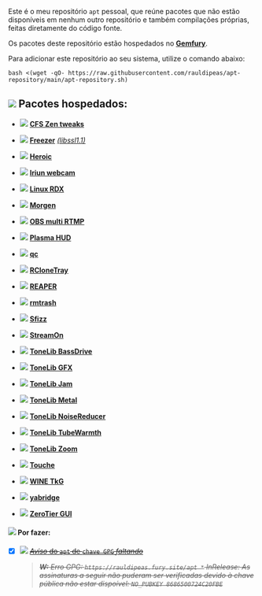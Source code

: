 Este é o meu repositório `apt` pessoal, que reúne pacotes que não estão disponíveis em nenhum outro repositório e também compilações próprias, feitas diretamente do código fonte.

Os pacotes deste repositório estão hospedados no [**Gemfury**](https://gemfury.com).

Para adicionar este repositório ao seu sistema, utilize o comando abaixo:
```
bash <(wget -qO- https://raw.githubusercontent.com/rauldipeas/apt-repository/main/apt-repository.sh)
```
## ![](https://raw.githubusercontent.com/PapirusDevelopmentTeam/papirus-icon-theme/master/Papirus/22x22/mimetypes/application-x-compress.svg) Pacotes hospedados:
- ![](https://raw.githubusercontent.com/PapirusDevelopmentTeam/papirus-icon-theme/master/Papirus/22x22/devices/cpu.svg) [**CFS Zen tweaks**](https://github.com/igo95862/cfs-zen-tweaks)
- ![](https://raw.githubusercontent.com/PapirusDevelopmentTeam/papirus-icon-theme/master/Papirus/22x22/apps/freezer.svg) [**Freezer**](https://freezerapk.com) [*(libssl1.1)*](http://security.ubuntu.com/ubuntu/pool/main/o/openssl)
- ![](https://raw.githubusercontent.com/PapirusDevelopmentTeam/papirus-icon-theme/master/Papirus/22x22/apps/heroic.svg) [**Heroic**](https://heroicgameslauncher.com)
- ![](https://raw.githubusercontent.com/PapirusDevelopmentTeam/papirus-icon-theme/master/Papirus/22x22/apps/webcamoid.svg) [**Iriun webcam**](https://iriun.com)
- ![](https://raw.githubusercontent.com/PapirusDevelopmentTeam/papirus-icon-theme/master/Papirus/22x22/devices/cpu.svg) [**Linux RDX**](https://github.com/rauldipeas/linux-rdx)

- ![](https://raw.githubusercontent.com/PapirusDevelopmentTeam/papirus-icon-theme/master/Papirus/22x22/apps/office-calendar.svg) [**Morgen**](https://morgen.so)
- ![](https://raw.githubusercontent.com/PapirusDevelopmentTeam/papirus-icon-theme/master/Papirus/22x22/apps/obs.svg) [**OBS multi RTMP**](https://sorayuki.github.io/obs-multi-rtmp)
- ![](https://raw.githubusercontent.com/PapirusDevelopmentTeam/papirus-icon-theme/master/Papirus/22x22/apps/kmenuedit.svg) [**Plasma HUD**](https://github.com/Zren/plasma-hud)
- ![](https://raw.githubusercontent.com/PapirusDevelopmentTeam/papirus-icon-theme/master/Papirus/22x22/apps/QOwnNotes.svg) [**qc**](https://github.com/qownnotes/qc)
- ![](https://raw.githubusercontent.com/PapirusDevelopmentTeam/papirus-icon-theme/master/Papirus/22x22/apps/rclonetray.svg) [**RCloneTray**](https://github.com/dimitrov-adrian/RcloneTray)
- ![](https://raw.githubusercontent.com/PapirusDevelopmentTeam/papirus-icon-theme/master/Papirus/22x22/apps/cockos-reaper.svg) [**REAPER**](https://reaper.fm)
- ![](https://raw.githubusercontent.com/PapirusDevelopmentTeam/papirus-icon-theme/master/Papirus/22x22/places/user-trash.svg) [**rmtrash**](https://github.com/PhrozenByte/rmtrash)
- ![](https://raw.githubusercontent.com/PapirusDevelopmentTeam/papirus-icon-theme/master/Papirus/22x22/apps/org.gnome.Extensions.svg) [**Sfizz**](https://sfz.tools/sfizz)
- ![](https://raw.githubusercontent.com/PapirusDevelopmentTeam/papirus-icon-theme/master/Papirus/22x22/apps/instagram.svg) [**StreamOn**](https://getstreamon.com)
- ![](https://raw.githubusercontent.com/PapirusDevelopmentTeam/papirus-icon-theme/master/Papirus/22x22/apps/org.gnome.Extensions.svg) [**ToneLib BassDrive**](https://tonelib.net/tl-bassdrive.html)
- ![](https://raw.githubusercontent.com/PapirusDevelopmentTeam/papirus-icon-theme/master/Papirus/22x22/apps/ToneLib-GFX.svg) [**ToneLib GFX**](https://tonelib.net/gfx-overview.html)
- ![](https://raw.githubusercontent.com/PapirusDevelopmentTeam/papirus-icon-theme/master/Papirus/22x22/apps/ToneLib-Jam.svg) [**ToneLib Jam**](https://tonelib.net/jam-overview.html)
- ![](https://raw.githubusercontent.com/PapirusDevelopmentTeam/papirus-icon-theme/master/Papirus/22x22/apps/org.gnome.Extensions.svg) [**ToneLib Metal**](https://tonelib.net/tonelib-metal.html)
- ![](https://raw.githubusercontent.com/PapirusDevelopmentTeam/papirus-icon-theme/master/Papirus/22x22/apps/org.gnome.Extensions.svg) [**ToneLib NoiseReducer**](https://tonelib.net/meet-tl-noisereducer.html)
- ![](https://raw.githubusercontent.com/PapirusDevelopmentTeam/papirus-icon-theme/master/Papirus/22x22/apps/org.gnome.Extensions.svg) [**ToneLib TubeWarmth**](https://tonelib.net/tl-tubewarmth.html)
- ![](https://raw.githubusercontent.com/PapirusDevelopmentTeam/papirus-icon-theme/master/Papirus/22x22/apps/ToneLib-Zoom.svg) [**ToneLib Zoom**](https://tonelib.net/tonelib-zoom.html)
- ![](https://raw.githubusercontent.com/PapirusDevelopmentTeam/papirus-icon-theme/master/Papirus/22x22/apps/com.github.joseexposito.touche.svg) [**Touche**](https://github.com/JoseExposito/touche)
- ![](https://raw.githubusercontent.com/PapirusDevelopmentTeam/papirus-icon-theme/master/Papirus/22x22/apps/wine.svg) [**WINE TkG**](https://github.com/Kron4ek/Wine-Builds)
- ![](https://raw.githubusercontent.com/PapirusDevelopmentTeam/papirus-icon-theme/master/Papirus/22x22/apps/org.gnome.Extensions.svg) [**yabridge**](https://github.com/robbert-vdh/yabridge)
- ![](https://raw.githubusercontent.com/PapirusDevelopmentTeam/papirus-icon-theme/master/Papirus/22x22/apps/zerotier-gui.svg) [**ZeroTier GUI**](https://github.com/tralph3/ZeroTier-GUI)
#### ![](https://raw.githubusercontent.com/PapirusDevelopmentTeam/papirus-icon-theme/master/Papirus/32x32/apps/gnome-todo.svg) Por fazer:

- [x] ![](https://raw.githubusercontent.com/PapirusDevelopmentTeam/papirus-icon-theme/master/Papirus/16x16/apps/password-manager.svg) [~~*Aviso* do `apt` de `chave GPG` *faltando*~~](https://github.com/gemfury/gemfury/issues/87#issuecomment-1152661434)
    >~~***W:*** *Erro GPG: `https://rauldipeas.fury.site/apt *` InRelease: As assinaturas a seguir não puderam ser verificadas devido à chave pública não estar dispoível: `NO_PUBKEY 8686500724C20FBE`*~~